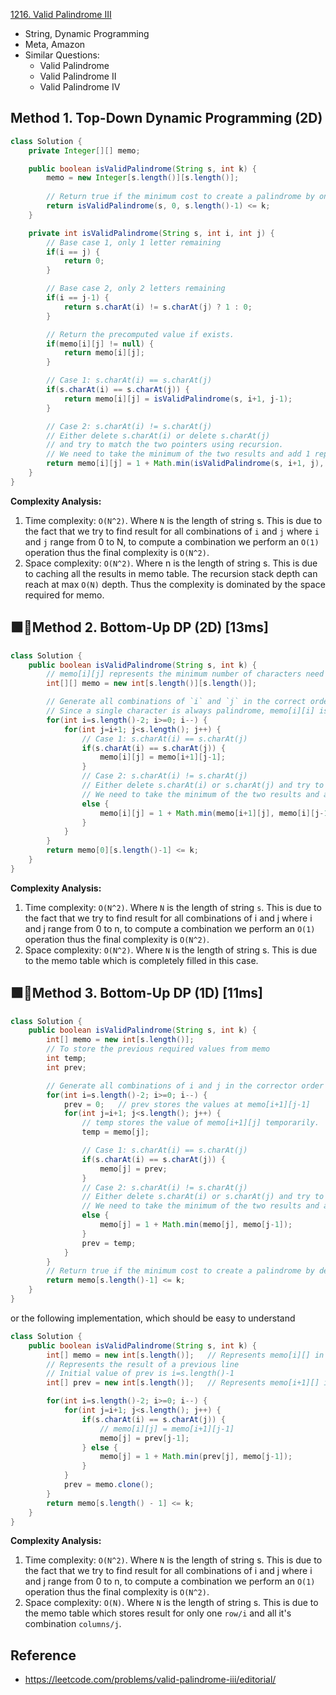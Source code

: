 [1216. Valid Palindrome III](https://leetcode.com/problems/valid-palindrome-iii/description/)

* String, Dynamic Programming
* Meta, Amazon
* Similar Questions:
  * Valid Palindrome
  * Valid Palindrome II
  * Valid Palindrome IV



## Method 1. Top-Down Dynamic Programming (2D)
```Java
class Solution {
    private Integer[][] memo;

    public boolean isValidPalindrome(String s, int k) {
        memo = new Integer[s.length()][s.length()];
        
        // Return true if the minimum cost to create a palindrome by only deleting the letters is less than or equal to k
        return isValidPalindrome(s, 0, s.length()-1) <= k;
    }

    private int isValidPalindrome(String s, int i, int j) {
        // Base case 1, only 1 letter remaining
        if(i == j) {
            return 0;
        }

        // Base case 2, only 2 letters remaining
        if(i == j-1) {
            return s.charAt(i) != s.charAt(j) ? 1 : 0;
        }

        // Return the precomputed value if exists.
        if(memo[i][j] != null) {
            return memo[i][j];
        }

        // Case 1: s.charAt(i) == s.charAt(j)
        if(s.charAt(i) == s.charAt(j)) {
            return memo[i][j] = isValidPalindrome(s, i+1, j-1);
        }

        // Case 2: s.charAt(i) != s.charAt(j)
        // Either delete s.charAt(i) or delete s.charAt(j)
        // and try to match the two pointers using recursion. 
        // We need to take the minimum of the two results and add 1 representing the cost of deletim
        return memo[i][j] = 1 + Math.min(isValidPalindrome(s, i+1, j), isValidPalindrome(s, i, j-1));
    }
}
```
**Complexity Analysis:**
1. Time complexity: `O(N^2)`. Where `N` is the length of string s. This is due to the fact that we try to find result for all combinations of `i` and `j` where `i` and `j` range from 0 to N, to compute a combination we perform an `O(1)` operation thus the final complexity is `O(N^2)`.
2. Space complexity: `O(N^2)`. Where n is the length of string s. This is due to caching all the results in memo table. The recursion stack depth can reach at max `O(N)` depth. Thus the complexity is dominated by the space required for memo.


## 🟩🌟Method 2. Bottom-Up DP (2D) [13ms]
```Java
class Solution {
    public boolean isValidPalindrome(String s, int k) {
        // memo[i][j] represents the minimum number of characters need to be removed to make s[i,j] palindrom
        int[][] memo = new int[s.length()][s.length()];

        // Generate all combinations of `i` and `j` in the correct order
        // Since a single character is always palindrome, memo[i][i] is always 0 
        for(int i=s.length()-2; i>=0; i--) {
            for(int j=i+1; j<s.length(); j++) {
                // Case 1: s.charAt(i) == s.charAt(j)
                if(s.charAt(i) == s.charAt(j)) {
                    memo[i][j] = memo[i+1][j-1];
                }
                // Case 2: s.charAt(i) != s.charAt(j)
                // Either delete s.charAt(i) or s.charAt(j) and try to match the two pointers using recursion.
                // We need to take the minimum of the two results and add 1 representing the cost of deletion.
                else {
                    memo[i][j] = 1 + Math.min(memo[i+1][j], memo[i][j-1]);
                }
            }
        }
        return memo[0][s.length()-1] <= k;
    }
}
```
**Complexity Analysis:**
1. Time complexity: `O(N^2)`. Where `N` is the length of string `s`. This is due to the fact that we try to find result for all combinations of i and j where i and j range from 0 to n, to compute a combination we perform an `O(1)` operation thus the final complexity is `O(N^2)`.
1. Space complexity: `O(N^2)`. Where `N` is the length of string s. This is due to the memo table which is completely filled in this case.


## 🟩🌟Method 3. Bottom-Up DP (1D) [11ms]
```Java
class Solution {
    public boolean isValidPalindrome(String s, int k) {
        int[] memo = new int[s.length()];
        // To store the previous required values from memo
        int temp;
        int prev;

        // Generate all combinations of i and j in the corrector order
        for(int i=s.length()-2; i>=0; i--) {
            prev = 0;   // prev stores the values at memo[i+1][j-1]
            for(int j=i+1; j<s.length(); j++) {
                // temp stores the value of memo[i+1][j] temporarily.
                temp = memo[j];

                // Case 1: s.charAt(i) == s.charAt(j)
                if(s.charAt(i) == s.charAt(j)) {
                    memo[j] = prev;
                }
                // Case 2: s.charAt(i) != s.charAt(j)
                // Either delete s.charAt(i) or s.charAt(j) and try to match the two pointers using recursion.
                // We need to take the minimum of the two results and add 1 representing the cost of deletion.
                else {
                    memo[j] = 1 + Math.min(memo[j], memo[j-1]);
                }
                prev = temp;
            }
        }
        // Return true if the minimum cost to create a palindrome by deleting the letters is less than or equal to k
        return memo[s.length()-1] <= k;
    }
}
```
or the following implementation, which should be easy to understand
```java
class Solution {
    public boolean isValidPalindrome(String s, int k) {
        int[] memo = new int[s.length()];   // Represents memo[i][] in 2D
        // Represents the result of a previous line
        // Initial value of prev is i=s.length()-1
        int[] prev = new int[s.length()];   // Represents memo[i+1][] in 2D

        for(int i=s.length()-2; i>=0; i--) {
            for(int j=i+1; j<s.length(); j++) {
                if(s.charAt(i) == s.charAt(j)) {
                    // memo[i][j] = memo[i+1][j-1]
                    memo[j] = prev[j-1]; 
                } else {
                    memo[j] = 1 + Math.min(prev[j], memo[j-1]);
                }
            }
            prev = memo.clone();
        }
        return memo[s.length() - 1] <= k;
    }
}
```
**Complexity Analysis:**
1. Time complexity: `O(N^2)`. Where `N` is the length of string s. This is due to the fact that we try to find result for all combinations of i and j where i and j range from 0 to n, to compute a combination we perform an `O(1)` operation thus the final complexity is `O(N^2)`.
2. Space complexity: `O(N)`. Where `N` is the length of string s. This is due to the memo table which stores result for only one `row/i` and all it's combination `columns/j`.


## Reference
* https://leetcode.com/problems/valid-palindrome-iii/editorial/